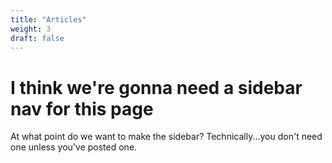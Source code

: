 ```yaml
---
title: "Articles"
weight: 3
draft: false
---
```


# I think we're gonna need a sidebar nav for this page
At what point do we want to make the sidebar? Technically...you don't need one unless you've posted one.